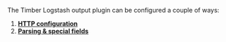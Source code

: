The Timber Logstash output plugin can be configured a couple of ways:

1. [**HTTP configuration**](/docs/platforms/logstash/configuration/http)
2. [**Parsing & special fields**](/docs/platforms/logstash/configuration/parsing-and-special-fields)
